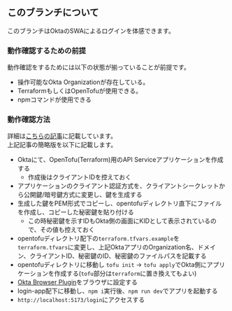 ## このブランチについて

このブランチはOktaのSWAによるログインを体感できます。

### 動作確認するための前提
動作確認をするためには以下の状態が揃っていることが前提です。  
- 操作可能なOkta Organizationが存在している。  
- TerraformもしくはOpenTofuが使用できる。
- npmコマンドが使用できる

### 動作確認方法
詳細は[こちらの記事](https://zenn.dev/maronn/articles/practice-okta-swa-app)に記載しています。  
上記記事の簡略版を以下に記載します。
- Oktaにて、OpenTofu(Terraform)用のAPI Serviceアプリケーションを作成する
    - 作成後はクライアントIDを控えておく
- アプリケーションのクライアント認証方式を、クライアントシークレットから公開鍵/暗号鍵方式に変更し、鍵を生成する
- 生成した鍵をPEM形式でコピーし、opentofuディレクトリ直下にファイルを作成し、コピーした秘密鍵を貼り付ける
    - この時秘密鍵を示すIDもOkta側の画面にKIDとして表示されているので、その値も控えておく
- opentofuディレクトリ配下の`terraform.tfvars.example`を`terraform.tfvars`に変更し、上記OktaアプリのOrganization名、ドメイン、クライアントID、秘密鍵のID、秘密鍵のファイルパスを記載する
- opentofuディレクトリに移動し `tofu init` → `tofu apply`でOkta側にアプリケーションを作成する(`tofu`部分は`terraform`に置き換えてもよい)
- [Okta Browser Plugin](https://help.okta.com/eu/ja-jp/content/topics/end-user/plugin-download_install.htm)をブラウザに設定する
- login-app配下に移動し、`npm i`実行後、`npm run dev`でアプリを起動する
- `http://localhost:5173/login`にアクセスする